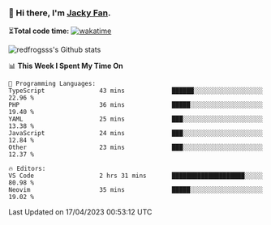 ### 👋 Hi there, I'm [Jacky Fan](https://jacky.fan).

⏳**Total code time:** [![wakatime](https://wakatime.com/badge/user/2cbd8003-b8b8-4565-92d7-ad9c23ff1846.svg)](https://wakatime.com/@2cbd8003-b8b8-4565-92d7-ad9c23ff1846)

<img src="https://github-readme-stats.vercel.app/api?username=redfrogsss&show_icons=true" alt="redfrogsss's Github stats"></img>

<!--START_SECTION:waka-->
📊 **This Week I Spent My Time On** 

```text
💬 Programming Languages: 
TypeScript               43 mins             ██████░░░░░░░░░░░░░░░░░░░   22.96 % 
PHP                      36 mins             █████░░░░░░░░░░░░░░░░░░░░   19.40 % 
YAML                     25 mins             ███░░░░░░░░░░░░░░░░░░░░░░   13.38 % 
JavaScript               24 mins             ███░░░░░░░░░░░░░░░░░░░░░░   12.84 % 
Other                    23 mins             ███░░░░░░░░░░░░░░░░░░░░░░   12.37 % 

🔥 Editors: 
VS Code                  2 hrs 31 mins       ████████████████████░░░░░   80.98 % 
Neovim                   35 mins             █████░░░░░░░░░░░░░░░░░░░░   19.02 % 
```


 Last Updated on 17/04/2023 00:53:12 UTC
<!--END_SECTION:waka-->
